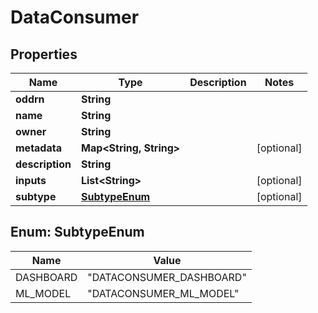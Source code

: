 

# DataConsumer

## Properties

Name | Type | Description | Notes
------------ | ------------- | ------------- | -------------
**oddrn** | **String** |  | 
**name** | **String** |  | 
**owner** | **String** |  | 
**metadata** | **Map&lt;String, String&gt;** |  |  [optional]
**description** | **String** |  | 
**inputs** | **List&lt;String&gt;** |  |  [optional]
**subtype** | [**SubtypeEnum**](#SubtypeEnum) |  |  [optional]



## Enum: SubtypeEnum

Name | Value
---- | -----
DASHBOARD | &quot;DATACONSUMER_DASHBOARD&quot;
ML_MODEL | &quot;DATACONSUMER_ML_MODEL&quot;



